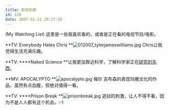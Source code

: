 ```yaml
---
title: 影视列表
id: 110
date: 2007-01-21 20:27:18
---
```


(My Watching List) 这里是一些我喜欢看的，或者是正在看的电视节目/电影。

**TV: Everybody Hates Chris
**![012007_tylerjameswilliams.jpg](http://www.zhaiduo.com/wp-content/data/012007_tylerjameswilliams.thumbnail.jpg)
Chris让我觉得生活充满乐趣。

**TV: ****Naked Science
**让我更加靠近科学，了解科学家正在[研究的东西](http://channel.nationalgeographic.com/channel/nakedscience/)。

**MV: APOCALYPTO
**![apocalypto.jpg](http://www.zhaiduo.com/wp-content/data/apocalypto.thumbnail.jpg)
梅尔 吉布森的表现玛雅文化的作品，虽然有点血腥，但绝对值得一看。

**TV: ****Prison Break
**![prisonbreak.jpg](http://www.zhaiduo.com/wp-content/data/prisonbreak.jpg)
逃狱的刺激，让人不得不看，因为不是人人都有这个机会。:-)